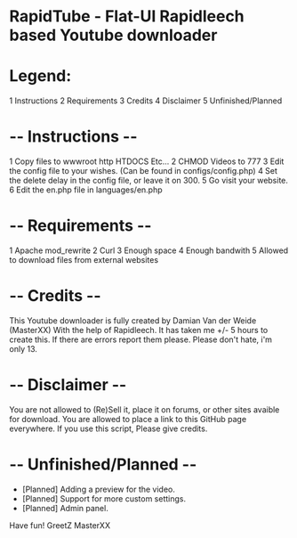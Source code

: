 RapidTube - Flat-UI Rapidleech based Youtube downloader
=========



Legend:
=========
1 Instructions
2 Requirements
3 Credits
4 Disclaimer
5 Unfinished/Planned

-- Instructions -- 
=========
1 Copy files to wwwroot http HTDOCS Etc...
2 CHMOD Videos to 777
3 Edit the config file to your wishes. (Can be found in configs/config.php)
4 Set the delete delay in the config file, or leave it on 300.
5 Go visit your website.
6 Edit the en.php file in languages/en.php

-- Requirements --
=========
1 Apache mod_rewrite
2 Curl
3 Enough space
4 Enough bandwith
5 Allowed to download files from external websites

-- Credits -- 
=========
This Youtube downloader is fully created by Damian Van der Weide (MasterXX) With the help of Rapidleech.
It has taken me +/- 5 hours to create this. If there are errors report them please.
Please don't hate, i'm only 13.

-- Disclaimer --
=========
You are not allowed to (Re)Sell it, place it on forums, or other sites avaible for download. You are allowed to place a link to this GitHub page everywhere. If you use this script,
Please give credits.

-- Unfinished/Planned -- 
=========
- [Planned] Adding a preview for the video.
- [Planned] Support for more custom settings.
- [Planned] Admin panel.

Have fun! GreetZ MasterXX

